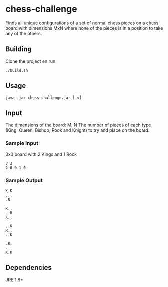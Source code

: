 # chess-challenge
Finds all unique configurations of a set of normal chess pieces on a chess board with dimensions MxN where none of the pieces is in a position to take any of the others.

## Building
Clone the project en run:

	./build.sh

## Usage

	java -jar chess-challenge.jar [-v]

## Input
The dimensions of the board: M, N
The number of pieces of each type (King, Queen, Bishop, Rook and Knight) to try and place on the board.

### Sample Input
3x3 board with 2 Kings and 1 Rock

	3 3
	2 0 0 1 0


### Sample Output

	K.K
	...
	.R.
	
	K..
	..R
	K..
	
	..K
	R..
	..K
	
	.R.
	...
	K.K

## Dependencies
JRE 1.8+